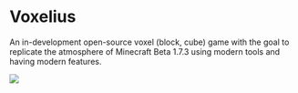 # Voxelius
An in-development open-source voxel (block, cube) game with the goal to replicate the atmosphere of Minecraft Beta 1.7.3 using modern tools and having modern features.  

![](misc/rd1.png)  
